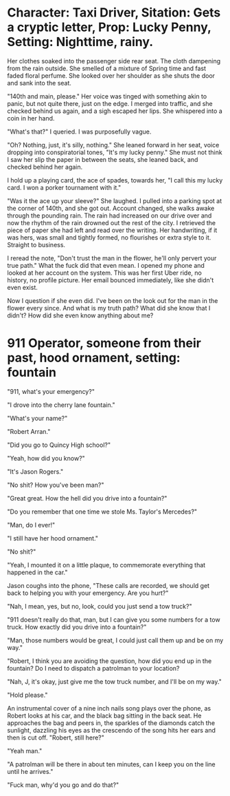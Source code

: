 # Character: Taxi Driver, Sitation: Gets a cryptic letter, Prop: Lucky Penny, Setting: Nighttime, rainy.

Her clothes soaked into the passenger side rear seat.  The cloth dampening from the rain outside.  She smelled of a mixture of Spring time and fast faded floral perfume.  She looked over her shoulder as she shuts the door and sank into the seat.

"140th and main, please."  Her voice was tinged with something akin to panic, but not quite there, just on the edge.  I merged into traffic, and she checked behind us again, and a sigh escaped her lips. She whispered into a coin in her hand.

"What's that?" I queried.  I was purposefully vague.

"Oh? Nothing, just, it's silly, nothing." She leaned forward in her seat, voice dropping into conspiratorial tones, "It's my lucky penny."  She must not think I saw her slip the paper in between the seats, she leaned back, and checked behind her again.

I hold up a playing card, the ace of spades, towards her, "I call this my lucky card.  I won a porker tournament with it."

"Was it the ace up your sleeve?"  She laughed.  I pulled into a parking spot at the corner of 140th, and she got out.  Account changed, she walks awake through the pounding rain.  The rain had increased on our drive over and now the rhythm of the rain drowned out the rest of the city.  I retrieved the piece of paper she had left and read over the writing.  Her handwriting, if it was hers, was small and tightly formed, no flourishes or extra style to it.  Straight to business.

I reread the note, "Don't trust the man in the flower, he'll only pervert your true path."  What the fuck did that even mean.  I opened my phone and looked at her account on the system.  This was her first Uber ride, no history, no profile picture.  Her email bounced immediately, like she didn't even exist.

Now I question if she even did.  I've been on the look out for the man in the flower every since.  And what is my truth path?  What did she know that I didn't?  How did she even know anything about me?

# 911 Operator, someone from their past, hood ornament, setting: fountain

"911, what's your emergency?"

"I drove into the cherry lane fountain."

"What's your name?"

"Robert Arran."

"Did you go to Quincy High school?"

"Yeah, how did you know?"

"It's Jason Rogers."

"No shit? How you've been man?"

"Great great.  How the hell did you drive into a fountain?"

"Do you remember that one time we stole Ms. Taylor's Mercedes?"

"Man, do I ever!"

"I still have her hood ornament."

"No shit?"

"Yeah, I mounted it on a little plaque, to commemorate everything that happened in the car."

Jason coughs into the phone, "These calls are recorded, we should get back to helping you with your emergency.  Are you hurt?"

"Nah, I mean, yes, but no, look, could you just send a tow truck?"

"911 doesn't really do that, man, but I can give you some numbers for a tow truck.  How exactly did you drive into a fountain?"

"Man, those numbers would be great, I could just call them up and be on my way."

"Robert, I think you are avoiding the question, how did you end up in the fountain? Do I need to dispatch a patrolman to your location?

"Nah, J, it's okay, just give me the tow truck number, and I'll be on my way."

"Hold please."

An instrumental cover of a nine inch nails song plays over the phone, as Robert looks at his car, and the black bag sitting in the back seat.  He approaches the bag and peers in, the sparkles of the diamonds catch the sunlight, dazzling his eyes as the crescendo of the song hits her ears and then is cut off.  "Robert, still here?"

"Yeah man."

"A patrolman will be there in about ten minutes, can I keep you on the line until he arrives."

"Fuck man, why'd you go and do that?"
